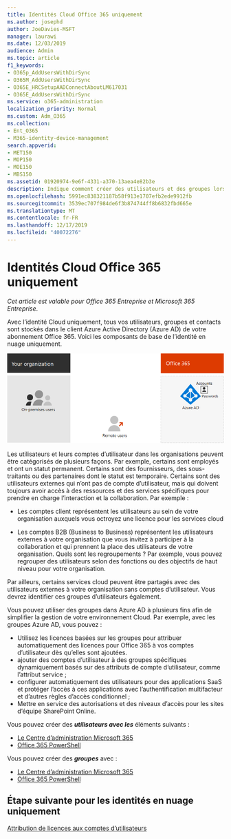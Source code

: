 ```yaml
---
title: Identités Cloud Office 365 uniquement
ms.author: josephd
author: JoeDavies-MSFT
manager: laurawi
ms.date: 12/03/2019
audience: Admin
ms.topic: article
f1_keywords:
- O365p_AddUsersWithDirSync
- O365M_AddUsersWithDirSync
- O365E_HRCSetupAADConnectAboutLM617031
- O365E_AddUsersWithDirSync
ms.service: o365-administration
localization_priority: Normal
ms.custom: Adm_O365
ms.collection:
- Ent_O365
- M365-identity-device-management
search.appverid:
- MET150
- MOP150
- MOE150
- MBS150
ms.assetid: 01920974-9e6f-4331-a370-13aea4e82b3e
description: Indique comment créer des utilisateurs et des groupes lorsque votre abonnement Office 365 utilise des identités de Cloud uniquement.
ms.openlocfilehash: 5991ec838321187b58f913e1707efb2ede9912fb
ms.sourcegitcommit: 3539ec707f984de6f3b874744ff8b6832fbd665e
ms.translationtype: MT
ms.contentlocale: fr-FR
ms.lasthandoff: 12/17/2019
ms.locfileid: "40072276"
---
```

# <a name="office-365-cloud-only-identities"></a>Identités Cloud Office 365 uniquement

*Cet article est valable pour Office 365 Entreprise et Microsoft 365 Entreprise*.

Avec l’identité Cloud uniquement, tous vos utilisateurs, groupes et contacts sont stockés dans le client Azure Active Directory (Azure AD) de votre abonnement Office 365. Voici les composants de base de l’identité en nuage uniquement.
 
![Composants de base de l’identité en nuage uniquement](./media/about-office-365-identity/cloud-only-identity.png)

Les utilisateurs et leurs comptes d’utilisateur dans les organisations peuvent être catégorisés de plusieurs façons. Par exemple, certains sont employés et ont un statut permanent. Certains sont des fournisseurs, des sous-traitants ou des partenaires dont le statut est temporaire. Certains sont des utilisateurs externes qui n’ont pas de compte d’utilisateur, mais qui doivent toujours avoir accès à des ressources et des services spécifiques pour prendre en charge l’interaction et la collaboration. Par exemple :

- Les comptes client représentent les utilisateurs au sein de votre organisation auxquels vous octroyez une licence pour les services cloud

- Les comptes B2B (Business to Business) représentent les utilisateurs externes à votre organisation que vous invitez à participer à la collaboration et qui prennent la place des utilisateurs de votre organisation. Quels sont les regroupements ? Par exemple, vous pouvez regrouper des utilisateurs selon des fonctions ou des objectifs de haut niveau pour votre organisation.

Par ailleurs, certains services cloud peuvent être partagés avec des utilisateurs externes à votre organisation sans comptes d’utilisateur. Vous devrez identifier ces groupes d’utilisateurs également.

Vous pouvez utiliser des groupes dans Azure AD à plusieurs fins afin de simplifier la gestion de votre environnement Cloud. Par exemple, avec les groupes Azure AD, vous pouvez :

- Utilisez les licences basées sur les groupes pour attribuer automatiquement des licences pour Office 365 à vos comptes d’utilisateur dès qu’elles sont ajoutées.
- ajouter des comptes d’utilisateur à des groupes spécifiques dynamiquement basés sur des attributs de compte d’utilisateur, comme l’attribut service ;
- configurer automatiquement des utilisateurs pour des applications SaaS et protéger l’accès à ces applications avec l’authentification multifacteur et d’autres règles d’accès conditionnel ;
- Mettre en service des autorisations et des niveaux d’accès pour les sites d’équipe SharePoint Online.

Vous pouvez créer des ***utilisateurs avec les*** éléments suivants :

- [Le Centre d’administration Microsoft 365](https://docs.microsoft.com/office365/admin/add-users/add-users)
- [Office 365 PowerShell](https://docs.microsoft.com/office365/enterprise/powershell/create-user-accounts-with-office-365-powershell)

Vous pouvez créer des ***groupes*** avec :

- [Le Centre d’administration Microsoft 365](https://docs.microsoft.com/office365/admin/create-groups/create-groups)
- [Office 365 PowerShell](https://docs.microsoft.com/office365/enterprise/powershell/manage-office-365-groups-with-powershell)


## <a name="next-step-for-cloud-only-identities"></a>Étape suivante pour les identités en nuage uniquement

[Attribution de licences aux comptes d’utilisateurs](assign-licenses-to-user-accounts.md)
